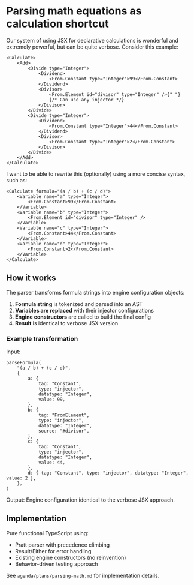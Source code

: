 # Parsing math equations as calculation shortcut

Our system of using JSX for declarative calculations is wonderful and extremely powerful, but can be quite verbose. Consider this example:

```tsx
<Calculate>
	<Add>
		<Divide type="Integer">
			<Dividend>
				<From.Constant type="Integer">99</From.Constant>
			</Dividend>
			<Divisor>
				<From.Element id="divisor" type="Integer" />{" "}
				{/* Can use any injector */}
			</Divisor>
		</Divide>
		<Divide type="Integer">
			<Dividend>
				<From.Constant type="Integer">44</From.Constant>
			</Dividend>
			<Divisor>
				<From.Constant type="Integer">2</From.Constant>
			</Divisor>
		</Divide>
	</Add>
</Calculate>
```

I want to be able to rewrite this (optionally) using a more concise syntax, such as:

```tsx
<Calculate formula="(a / b) + (c / d)">
	<Variable name="a" type="Integer">
		<From.Constant>99</From.Constant>
	</Variable>
	<Variable name="b" type="Integer">
		<From.Element id="divisor" type="Integer" />
	</Variable>
	<Variable name="c" type="Integer">
		<From.Constant>44</From.Constant>
	</Variable>
	<Variable name="d" type="Integer">
		<From.Constant>2</From.Constant>
	</Variable>
</Calculate>
```

## How it works

The parser transforms formula strings into engine configuration objects:

1. **Formula string** is tokenized and parsed into an AST
2. **Variables are replaced** with their injector configurations
3. **Engine constructors** are called to build the final config
4. **Result** is identical to verbose JSX version

### Example transformation

Input:

```tsx
parseFormula(
	"(a / b) + (c / d)",
	{
		a: {
			tag: "Constant",
			type: "injector",
			datatype: "Integer",
			value: 99,
		},
		b: {
			tag: "FromElement",
			type: "injector",
			datatype: "Integer",
			source: "#divisor",
		},
		c: {
			tag: "Constant",
			type: "injector",
			datatype: "Integer",
			value: 44,
		},
		d: { tag: "Constant", type: "injector", datatype: "Integer", value: 2 },
	},
)
```

Output: Engine configuration identical to the verbose JSX approach.

## Implementation

Pure functional TypeScript using:

- Pratt parser with precedence climbing
- Result/Either for error handling
- Existing engine constructors (no reinvention)
- Behavior-driven testing approach

See `agenda/plans/parsing-math.md` for implementation details.
